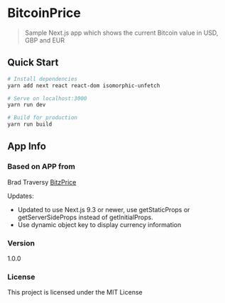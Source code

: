 # BitcoinPrice

> Sample Next.js app which shows the current Bitcoin value in USD, GBP and EUR

## Quick Start

``` bash
# Install dependencies
yarn add next react react-dom isomorphic-unfetch

# Serve on localhost:3000
yarn run dev

# Build for production
yarn run build
```

## App Info

### Based on APP from 

Brad Traversy
[BitzPrice](https://github.com/bradtraversy/bitzprice)

Updates:
- Updated to use Next.js 9.3 or newer,  use getStaticProps or getServerSideProps instead of getInitialProps.
- Use dynamic object key to display currency information
### Version

1.0.0

### License

This project is licensed under the MIT License